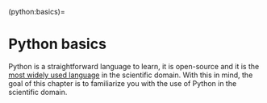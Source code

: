 (python:basics)=
# Python basics

Python is a straightforward language to learn, it is open-source and it is the [most widely used language](https://spectrum.ieee.org/top-programming-languages-2021) in the scientific domain. 
With this in mind, the goal of this chapter is to familiarize you with the use of Python in the scientific domain. 

```{tableofcontents}
```
